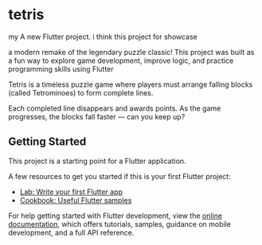# tetris
my 
A new Flutter project.
i think this project for showcase

a modern remake of the legendary puzzle classic!
This project was built as a fun way to explore game development, improve logic, and practice programming skills using Flutter

Tetris is a timeless puzzle game where players must arrange falling blocks (called Tetrominoes) to form complete lines.

Each completed line disappears and awards points. As the game progresses, the blocks fall faster — can you keep up?
## Getting Started

This project is a starting point for a Flutter application.

A few resources to get you started if this is your first Flutter project:

- [Lab: Write your first Flutter app](https://docs.flutter.dev/get-started/codelab)
- [Cookbook: Useful Flutter samples](https://docs.flutter.dev/cookbook)

For help getting started with Flutter development, view the
[online documentation](https://docs.flutter.dev/), which offers tutorials,
samples, guidance on mobile development, and a full API reference.

